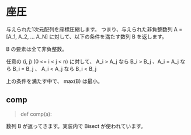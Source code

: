 # 座圧

与えられた1次元配列を座標圧縮します。
つまり、与えられた非負整数列 A = [A_1, A_2, ... A_N] に対して、以下の条件を満たす数列 B を返します。

B の要素は全て非負整数。

任意の (i, j) (0 <= i < j < n) に対して、 A_i > A_j なら B_i > B_j 、A_i = A_j なら B_i = B_j 、 A_i < A_j なら B_i < B_j

上の条件を満たす中で、 max(B) は最小。

## comp 

> def comp(a):

数列 B が返ってきます。実装内で Bisect が使われています。



